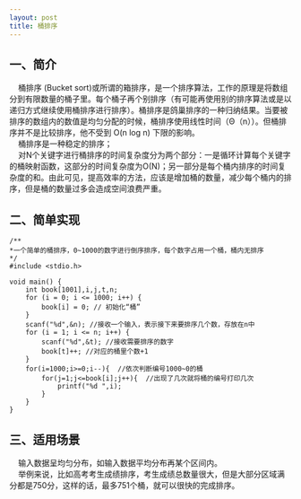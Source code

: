 ```yaml
---
layout: post
title: 桶排序
---
```

## 一、简介 ##  

&#160;&#160;&#160;&#160;桶排序 (Bucket sort)或所谓的箱排序，是一个排序算法，工作的原理是将数组分到有限数量的桶子里。每个桶子再个别排序（有可能再使用别的排序算法或是以递归方式继续使用桶排序进行排序）。桶排序是鸽巢排序的一种归纳结果。当要被排序的数组内的数值是均匀分配的时候，桶排序使用线性时间（Θ（n））。但桶排序并不是比较排序，他不受到 O(n log n) 下限的影响。  
&#160;&#160;&#160;&#160;桶排序是一种稳定的排序；  
&#160;&#160;&#160;&#160;对N个关键字进行桶排序的时间复杂度分为两个部分：一是循环计算每个关键字的桶映射函数，这部分的时间复杂度为O(N)；另一部分是每个桶内排序的时间复杂度的和。由此可见，提高效率的方法，应该是增加桶的数量，减少每个桶内的排序，但是桶的数量过多会造成空间浪费严重。  

## 二、简单实现 ##

	/**
	*一个简单的桶排序，0~1000的数字进行倒序排序，每个数字占用一个桶，桶内无排序
	*/
	#include <stdio.h>

	void main() {
		int book[1001],i,j,t,n;
		for (i = 0; i <= 1000; i++) {
			book[i] = 0; // 初始化“桶”
		}
		scanf("%d",&n); //接收一个输入，表示接下来要排序几个数，存放在n中
		for (i = 1; i <= n; i++) {
			scanf("%d",&t); //接收需要排序的数字
			book[t]++; //对应的桶里个数+1
		}
		for(i=1000;i>=0;i--){  //依次判断编号1000~0的桶
			for(j=1;j<=book[i];j++){  //出现了几次就将桶的编号打印几次
				printf("%d ",i);
			}
		}
	}

## 三、适用场景 ##  

&#160;&#160;&#160;&#160;输入数据呈均匀分布，如输入数据平均分布再某个区间内。  
&#160;&#160;&#160;&#160;举例来说，比如高考考生成绩排序，考生成绩总数量很大，但是大部分区域满分都是750分，这样的话，最多751个桶，就可以很快的完成排序。